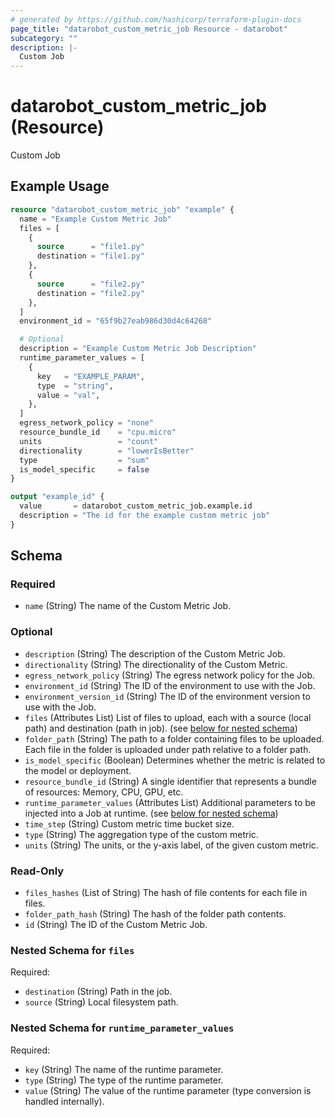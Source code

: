 ```yaml
---
# generated by https://github.com/hashicorp/terraform-plugin-docs
page_title: "datarobot_custom_metric_job Resource - datarobot"
subcategory: ""
description: |-
  Custom Job
---
```


# datarobot_custom_metric_job (Resource)

Custom Job

## Example Usage

```terraform
resource "datarobot_custom_metric_job" "example" {
  name = "Example Custom Metric Job"
  files = [
    {
      source      = "file1.py"
      destination = "file1.py"
    },
    {
      source      = "file2.py"
      destination = "file2.py"
    },
  ]
  environment_id = "65f9b27eab986d30d4c64268"

  # Optional
  description = "Example Custom Metric Job Description"
  runtime_parameter_values = [
    {
      key   = "EXAMPLE_PARAM",
      type  = "string",
      value = "val",
    },
  ]
  egress_network_policy = "none"
  resource_bundle_id    = "cpu.micro"
  units                 = "count"
  directionality        = "lowerIsBetter"
  type                  = "sum"
  is_model_specific     = false
}

output "example_id" {
  value       = datarobot_custom_metric_job.example.id
  description = "The id for the example custom metric job"
}
```

<!-- schema generated by tfplugindocs -->
## Schema

### Required

- `name` (String) The name of the Custom Metric Job.

### Optional

- `description` (String) The description of the Custom Metric Job.
- `directionality` (String) The directionality of the Custom Metric.
- `egress_network_policy` (String) The egress network policy for the Job.
- `environment_id` (String) The ID of the environment to use with the Job.
- `environment_version_id` (String) The ID of the environment version to use with the Job.
- `files` (Attributes List) List of files to upload, each with a source (local path) and destination (path in job). (see [below for nested schema](#nestedatt--files))
- `folder_path` (String) The path to a folder containing files to be uploaded. Each file in the folder is uploaded under path relative to a folder path.
- `is_model_specific` (Boolean) Determines whether the metric is related to the model or deployment.
- `resource_bundle_id` (String) A single identifier that represents a bundle of resources: Memory, CPU, GPU, etc.
- `runtime_parameter_values` (Attributes List) Additional parameters to be injected into a Job at runtime. (see [below for nested schema](#nestedatt--runtime_parameter_values))
- `time_step` (String) Custom metric time bucket size.
- `type` (String) The aggregation type of the custom metric.
- `units` (String) The units, or the y-axis label, of the given custom metric.

### Read-Only

- `files_hashes` (List of String) The hash of file contents for each file in files.
- `folder_path_hash` (String) The hash of the folder path contents.
- `id` (String) The ID of the Custom Metric Job.

<a id="nestedatt--files"></a>
### Nested Schema for `files`

Required:

- `destination` (String) Path in the job.
- `source` (String) Local filesystem path.


<a id="nestedatt--runtime_parameter_values"></a>
### Nested Schema for `runtime_parameter_values`

Required:

- `key` (String) The name of the runtime parameter.
- `type` (String) The type of the runtime parameter.
- `value` (String) The value of the runtime parameter (type conversion is handled internally).
